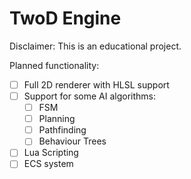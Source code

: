 # TwoD Engine

Disclaimer: This is an educational project.

Planned functionality:

- [ ] Full 2D renderer with HLSL support
- [ ] Support for some AI algorithms:
	- [ ] FSM
	- [ ] Planning
	- [ ] Pathfinding
	- [ ] Behaviour Trees
- [ ] Lua Scripting
- [ ] ECS system

